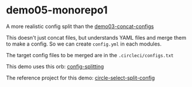 # demo05-monorepo1

A more realistic config split than the [demo03-concat-configs](https://github.com/bufferings-circleci-20221024/demo03-concat-configs)

This doesn't just concat files, but understands YAML files and merge them to make a config. So we can create `config.yml` in each modules.

The target config files to be merged are in the `.circleci/configs.txt`

This demo uses this orb: [config-splitting](https://circleci.com/developer/ja/orbs/orb/circle-makotom-orbs/config-splitting)

The reference project for this demo: [circle-select-split-config](https://github.com/circle-makotom/circle-select-split-config)
